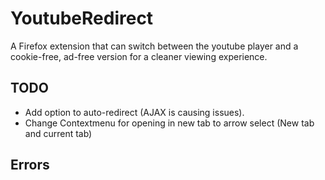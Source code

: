 # YoutubeRedirect

A Firefox extension that can switch between the youtube player and a cookie-free, ad-free version for a cleaner viewing experience.

## TODO

- Add option to auto-redirect (AJAX is causing issues).
- Change Contextmenu for opening in new tab to arrow select (New tab and current tab)

## Errors
